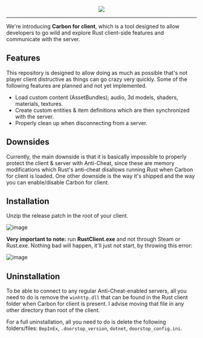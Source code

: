 <p align="center">
  <img src="https://codefling.com/uploads/monthly_2023_03/image.thumb.png.276343ad1b15a658368a7ae6e252172f.png" />
</p>
<hr />

We're introducing <b>Carbon for client</b>, which is a tool designed to allow developers to go wild and explore Rust client-side features and communicate with the server.

## Features

This repository is designed to allow doing as much as possible that's not player client distructive as things can go crazy very quickly. Some of the following features are planned and not yet implemented.

- Load custom content (AssetBundles); audio, 3d models, shaders, materials, textures.
- Create custom entities & item definitions which are then synchronized with the server.
- Properly clean up when disconnecting from a server.

## Downsides

Currently, the main downside is that it is basically impossible to properly protect the client & server with Anti-Cheat, since these are memory modifications which Rust's anti-cheat disallows running Rust when Carbon for client is loaded.
One other downside is the way it's shipped and the way you can enable/disable Carbon for client.

## Installation

Unzip the release patch in the root of your client. 

![image](https://github.com/CarbonCommunity/Carbon.Client/assets/22857337/abe3293f-a5cc-418c-a9ed-2b3427d65d4c)


<b>Very important to note:</b> run <b>RustClient.exe</b> and not through Steam or Rust.exe. Nothing bad will happen, it'll just not start, by throwing this error:

![image](https://github.com/CarbonCommunity/Carbon.Client/assets/22857337/dd9ea3d5-e6cd-4bf7-b700-5aa6f7e5dec0)


## Uninstallation

To be able to connect to any regular Anti-Cheat-enabled servers, all you need to do is remove the `winhttp.dll` that can be found in the Rust client folder when Carbon for client is present. I advise moving that file in any other directory than root of the client.

For a full uninstallation, all you need to do is delete the following folders/files: `BepInEx`, `.doorstop_version`, `dotnet`, `doorstop_config.ini`.
